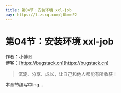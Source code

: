 ```yaml
---
title: 第04节：安装环境 xxl-job
pay: https://t.zsxq.com/jUbmeE2
---
```


# 第04节：安装环境 xxl-job

作者：小傅哥
<br/>博客：[https://bugstack.cn](https://bugstack.cn)

>沉淀、分享、成长，让自己和他人都能有所收获！

本章节编写中Ing...